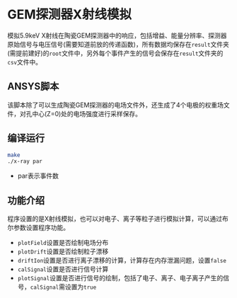 # GEM探测器X射线模拟
模拟5.9keV X射线在陶瓷GEM探测器中的响应，包括增益、能量分辨率、探测器原始信号与电压信号(需要知道前放的传递函数)，所有数据均保存在`result`文件夹(需提前建好)的`root`文件中，另外每个事件产生的信号会保存在`result`文件夹的`csv`文件中。

## ANSYS脚本
该脚本除了可以生成陶瓷GEM探测器的电场文件外，还生成了4个电极的权重场文件，对孔中心(Z=0)处的电场强度进行采样保存。

## 编译运行
```bash
make
./x-ray par
```
- par表示事件数

## 功能介绍
程序设置的是X射线模拟，也可以对电子、离子等粒子进行模拟计算，可以通过布尔参数设置程序功能。
- `plotField`设置是否绘制电场分布
- `plotDrift`设置是否绘制粒子漂移
- `driftIon`设置是否进行离子漂移的计算，计算存在内存泄漏问题，设置`false`
- `calSignal`设置是否进行信号计算
- `plotSignal`设置是否进行信号的绘制，包括了电子、离子、电子离子产生的信号，`calSignal`需设置为`true`
